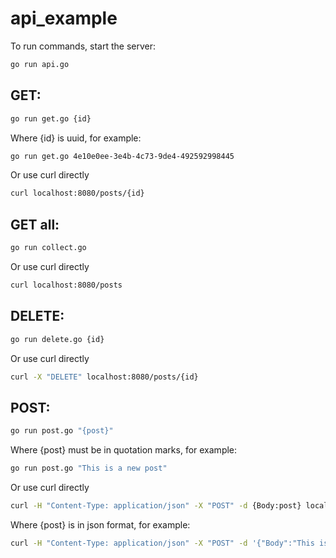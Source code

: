 # api_example

To run commands, start the server:

```sh
go run api.go
```

## GET:

```sh 
go run get.go {id}
```
Where {id} is uuid, for example:

```sh 
go run get.go 4e10e0ee-3e4b-4c73-9de4-492592998445
```
Or use curl directly

```sh
curl localhost:8080/posts/{id}
```

## GET all:
```sh 
go run collect.go
```

Or use curl directly

```sh
curl localhost:8080/posts
```

## DELETE:
```sh 
go run delete.go {id}
```

Or use curl directly

```sh
curl -X "DELETE" localhost:8080/posts/{id}
```

## POST:

```sh 
go run post.go "{post}"
```

Where {post} must be in quotation marks, for example:

```sh 
go run post.go "This is a new post"
```

Or use curl directly

```sh
curl -H "Content-Type: application/json" -X "POST" -d {Body:post} localhost:8080/posts
```
Where {post} is in json format, for example:

```sh
curl -H "Content-Type: application/json" -X "POST" -d '{"Body":"This is a new post"}' localhost:8080/posts
```
